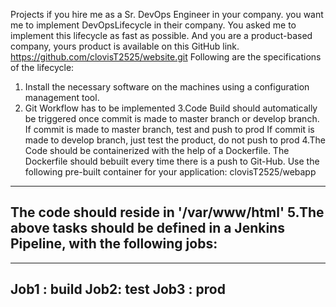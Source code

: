 Projects
if you hire me as a  Sr. DevOps Engineer in your company. you want me to
implement DevOpsLifecycle in their company. You asked me to implement
this lifecycle as fast as possible. And you are a product-based company, yours 
product is available on this GitHub link.
https://github.com/clovisT2525/website.git
Following are the specifications of the lifecycle:
1. Install the necessary software on the machines using a configuration management tool.
2. Git Workflow has to be implemented
3.Code Build should automatically be triggered once commit is made to
master branch or develop branch.
If commit is made to master branch, test and push to prod
If commit is made to develop branch, just test the product, do not push to prod
4.The Code should be containerized with the help of a Dockerfile. The
Dockerfile should bebuilt every time there is a push to Git-Hub. Use the
following pre-built container for your application:
clovisT2525/webapp
---
The code should reside in '/var/www/html'
5.The above tasks should be defined in a Jenkins Pipeline, with the
following jobs:
---
---
Job1 : build
Job2: test
Job3 : prod
---
